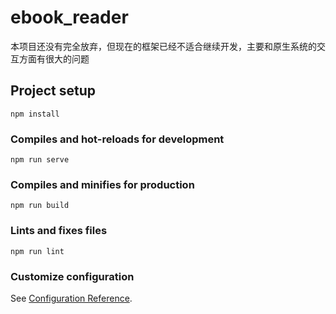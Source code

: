 # ebook_reader

本项目还没有完全放弃，但现在的框架已经不适合继续开发，主要和原生系统的交互方面有很大的问题

## Project setup
```
npm install
```

### Compiles and hot-reloads for development
```
npm run serve
```

### Compiles and minifies for production
```
npm run build
```

### Lints and fixes files
```
npm run lint
```

### Customize configuration
See [Configuration Reference](https://cli.vuejs.org/config/).

